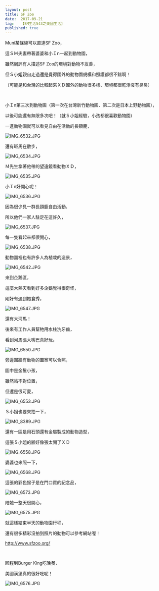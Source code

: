 ```yaml
---
layout: post
title: SF Zoo
date:  2017-09-21
tag:   【SM生活543之美國生活】
published: true 
---
```

<p>Muni某條線可以直達SF Zoo，</p>

<p>這ＳＭ夫妻帶著婆婆和小Ｉn一起到動物園，</p>

<p>雖然網評有人描述SF Zoo的環境對動物不友善，</p>

<p>但Ｓ小姐親自走過還是覺得國外的動物園規模和照護都很不錯啊！</p>

<p>（可能是和台灣的比較起來ＸＤ國外的動物很多樣、環境都很乾淨沒有臭臭）</p>

<p>&nbsp;</p>

<p>小Ｉn第三次到動物園（第一次在台灣新竹動物園、第二次是日本上野動物園），</p>

<p>以後可能還有無限多次吧！（就Ｓ小姐經驗，小孩都很喜歡動物園）</p>

<p>一進動物園就可以看見自由在活動的長頸鹿，</p>

<p><img alt="IMG_6532.JPG" src="https://pic.pimg.tw/smlife543/1505848093-3378896467_n.jpg" title="IMG_6532.JPG"></p>

<p>還有斑馬在散步，</p>

<p><img alt="IMG_6534.JPG" src="https://pic.pimg.tw/smlife543/1505848110-784761981_n.jpg" title="IMG_6534.JPG"></p>

<p>Ｍ先生拿著他帶的望遠鏡看動物ＸＤ，</p>

<p><img alt="IMG_6535.JPG" src="https://pic.pimg.tw/smlife543/1505848125-2880799588_n.jpg" title="IMG_6535.JPG"></p>

<p>小Ｉn好開心呢！</p>

<p><img alt="IMG_6536.JPG" src="https://pic.pimg.tw/smlife543/1505848138-692344626_n.jpg" title="IMG_6536.JPG"></p>

<p>因為很少見一群長頸鹿自由活動，</p>

<p>所以他們一家人駐足在這許久，</p>

<p><img alt="IMG_6537.JPG" src="https://pic.pimg.tw/smlife543/1505848155-2390895983_n.jpg" title="IMG_6537.JPG"></p>

<p>每一隻看起來都很開心，</p>

<p><img alt="IMG_6538.JPG" src="https://pic.pimg.tw/smlife543/1505848171-1210304543_n.jpg" title="IMG_6538.JPG"></p>

<p>動物園裡也有許多人為植栽的造景，</p>

<p><img alt="IMG_6542.JPG" src="https://pic.pimg.tw/smlife543/1505848195-1393988136_n.jpg" title="IMG_6542.JPG"></p>

<p>來到企鵝區，</p>

<p>這麼大熱天看到好多企鵝覺得很奇怪，</p>

<p>剛好有遇到餵食秀，</p>

<p><img alt="IMG_6547.JPG" src="https://pic.pimg.tw/smlife543/1505848216-3489028181_n.jpg" title="IMG_6547.JPG"></p>

<p>還有大河馬！</p>

<p>後來有工作人員幫牠用水柱洗牙齒，</p>

<p>看到河馬張大嘴巴真好玩，</p>

<p><img alt="IMG_6550.JPG" src="https://pic.pimg.tw/smlife543/1505848236-2175985398_n.jpg" title="IMG_6550.JPG"></p>

<p>旁邊圍牆有動物的圖案可以合照，</p>

<p>圖中是金髮小孩，</p>

<p>雖然站不對位置，</p>

<p>但還是很可愛，</p>

<p><img alt="IMG_6553.JPG" src="https://pic.pimg.tw/smlife543/1505848252-811453358_n.jpg" title="IMG_6553.JPG"></p>

<p>Ｓ小姐也要來拍一下，</p>

<p><img alt="IMG_8389.JPG" src="https://pic.pimg.tw/smlife543/1505848347-741777667_n.jpg" title="IMG_8389.JPG"></p>

<p>還有一區是用石頭還有金屬製成的動物造型，</p>

<p>這張Ｓ小姐的腳好像張太開了ＸＤ</p>

<p><img alt="IMG_6558.JPG" src="https://pic.pimg.tw/smlife543/1505848282-4077271127_n.jpg" title="IMG_6558.JPG"></p>

<p>婆婆也來照一下，</p>

<p><img alt="IMG_6568.JPG" src="https://pic.pimg.tw/smlife543/1505848296-2274570020_n.jpg" title="IMG_6568.JPG"></p>

<p>這張的彩色猴子是在門口買的紀念品，</p>

<p><img alt="IMG_6573.JPG" src="https://pic.pimg.tw/smlife543/1505848309-1554047893_n.jpg" title="IMG_6573.JPG"></p>

<p>陪她一整天很開心，</p>

<p><img alt="IMG_6575.JPG" src="https://pic.pimg.tw/smlife543/1505848321-4081131122_n.jpg" title="IMG_6575.JPG"></p>

<p>就這樣結束半天的動物園行程，</p>

<p>還有很多精彩沒拍到照片的動物可以參考網站喔！</p>

<p><a href="http://www.sfzoo.org/">http://www.sfzoo.org/</a></p>

<p>&nbsp;</p>

<p>回程到Burger King吃晚餐，</p>

<p>美國漢堡真的很好吃呢！</p>

<p><img alt="IMG_6576.JPG" src="https://pic.pimg.tw/smlife543/1505848333-405201224_n.jpg" title="IMG_6576.JPG"></p>

